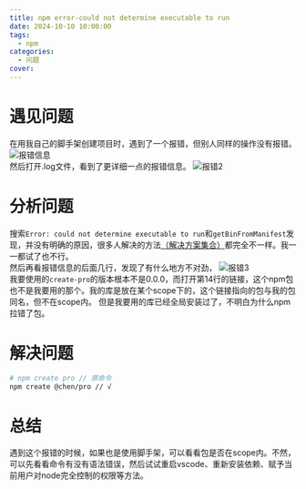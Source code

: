 ```yaml
---
title: npm error-could not determine executable to run
date: 2024-10-10 10:00:00
tags:
  - npm
categories:
  - 问题
cover: 
---
```


# 遇见问题
在用我自己的脚手架创建项目时，遇到了一个报错，但别人同样的操作没有报错。
![报错信息](https://cdn.jsdelivr.net/gh/chendx97/CPics/img/image.png)   
然后打开.log文件，看到了更详细一点的报错信息。
![报错2](https://cdn.jsdelivr.net/gh/chendx97/CPics/img/image%20(1).png)
# 分析问题
搜索`Error: could not determine executable to run`和`getBinFromManifest`发现，并没有明确的原因，很多人解决的方法[（解决方案集合）](https://stackoverflow.com/questions/67833794/npm-err-could-not-determine-executable-to-run)都完全不一样。我一一都试了也不行。    
然后再看报错信息的后面几行，发现了有什么地方不对劲，
![报错3](https://cdn.jsdelivr.net/gh/chendx97/CPics/img/image%20(2).png)   
我要使用的`create-pro`的版本根本不是0.0.0，而打开第14行的链接，这个npm包也不是我要用的那个。我的库是放在某个scope下的，这个链接指向的包与我的包同名，但不在scope内。
但是我要用的库已经全局安装过了，不明白为什么npm拉错了包。
# 解决问题
```bash
# npm create pro // 原命令
npm create @chen/pro // √
```
# 总结
遇到这个报错的时候，如果也是使用脚手架，可以看看包是否在scope内。不然，可以先看看命令有没有语法错误，然后试试重启vscode、重新安装依赖、赋予当前用户对node完全控制的权限等方法。